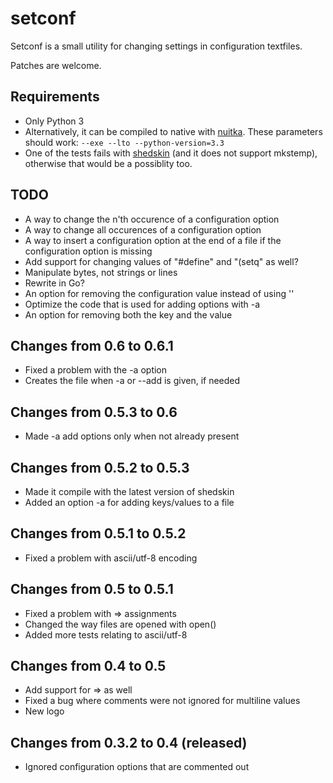 setconf
=========

Setconf is a small utility for changing settings in configuration textfiles.

Patches are welcome.

Requirements
------------
* Only Python 3
* Alternatively, it can be compiled to native with <a href="http://nuitka.net/">nuitka</a>. These parameters should work: `--exe --lto --python-version=3.3`
* One of the tests fails with <a href="http://code.google.com/p/shedskin">shedskin</a> (and it does not support mkstemp), otherwise that would be a possiblity too.


TODO
----
* A way to change the n'th occurence of a configuration option
* A way to change all occurences of a configuration option
* A way to insert a configuration option at the end of a file if
  the configuration option is missing
* Add support for changing values of "#define" and "(setq" as well?
* Manipulate bytes, not strings or lines
* Rewrite in Go?
* An option for removing the configuration value instead of using ''
* Optimize the code that is used for adding options with -a
* An option for removing both the key and the value

Changes from 0.6 to 0.6.1
-------------------------
* Fixed a problem with the -a option
* Creates the file when -a or --add is given, if needed

Changes from 0.5.3 to 0.6
-------------------------
* Made -a add options only when not already present

Changes from 0.5.2 to 0.5.3
---------------------------
* Made it compile with the latest version of shedskin
* Added an option -a for adding keys/values to a file

Changes from 0.5.1 to 0.5.2
---------------------------
* Fixed a problem with ascii/utf-8 encoding

Changes from 0.5 to 0.5.1
-------------------------
* Fixed a problem with => assignments
* Changed the way files are opened with open()
* Added more tests relating to ascii/utf-8

Changes from 0.4 to 0.5
-----------------------
* Add support for => as well
* Fixed a bug where comments were not ignored for multiline values
* New logo

Changes from 0.3.2 to 0.4 (released)
------------------------------------
* Ignored configuration options that are commented out

